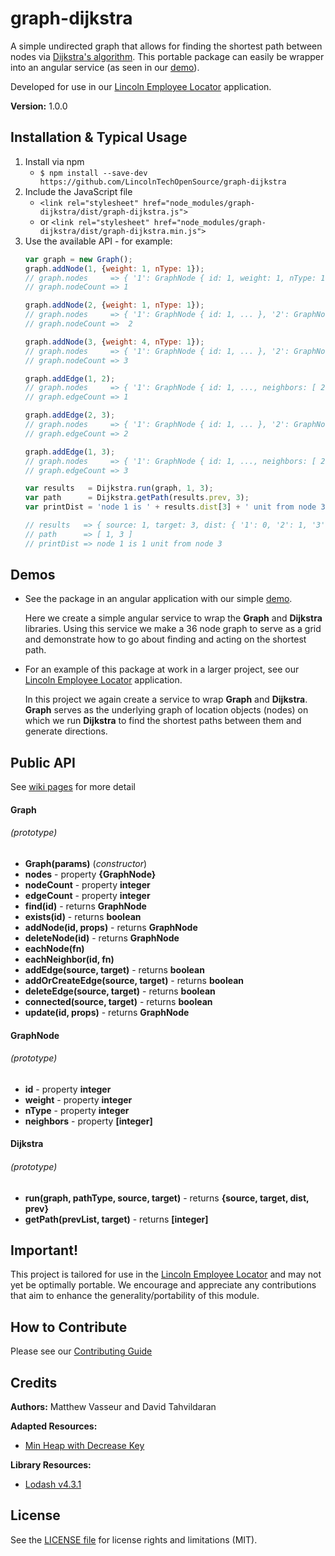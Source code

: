 # graph-dijkstra

A simple undirected graph that allows for finding the shortest path between nodes
via [Dijkstra's algorithm](https://en.wikipedia.org/wiki/Dijkstra%27s_algorithm#Using_a_priority_queue).
This portable package can easily be wrapper into an angular service (as seen in our [demo](demo)).

Developed for use in our [Lincoln Employee Locator][lincoln-gps] application.


**Version:** 1.0.0

## Installation & Typical Usage

1. Install via npm
   * `$ npm install --save-dev https://github.com/LincolnTechOpenSource/graph-dijkstra`
2. Include the JavaScript file
   * `<link rel="stylesheet" href="node_modules/graph-dijkstra/dist/graph-dijkstra.js">`
   * or `<link rel="stylesheet" href="node_modules/graph-dijkstra/dist/graph-dijkstra.min.js">`
3. Use the available API - for example:
   ```javascript
   var graph = new Graph();
   graph.addNode(1, {weight: 1, nType: 1});
   // graph.nodes     => { '1': GraphNode { id: 1, weight: 1, nType: 1, neighbors: [] } }
   // graph.nodeCount => 1

   graph.addNode(2, {weight: 1, nType: 1});
   // graph.nodes     => { '1': GraphNode { id: 1, ... }, '2': GraphNode { id: 2, ... } }
   // graph.nodeCount =>  2

   graph.addNode(3, {weight: 4, nType: 1});
   // graph.nodes     => { '1': GraphNode { id: 1, ... }, '2': GraphNode { id: 2, ... }, '3': GraphNode { id: 3, weight: 4, ... } }
   // graph.nodeCount => 3

   graph.addEdge(1, 2);
   // graph.nodes     => { '1': GraphNode { id: 1, ..., neighbors: [ 2 ] }, '2': GraphNode { id: 2, ..., neighbors: [ 1 ] }, '3': GraphNode { id: 3, ...} }
   // graph.edgeCount => 1

   graph.addEdge(2, 3);
   // graph.nodes     => { '1': GraphNode { id: 1, ... }, '2': GraphNode { id: 2, ..., neighbors: [ 1, 3 ] }, '3': GraphNode { id: 3, ..., neighbors: [ 2 ] } }
   // graph.edgeCount => 2

   graph.addEdge(1, 3);
   // graph.nodes     => { '1': GraphNode { id: 1, ..., neighbors: [ 2, 3 ] }, '2': GraphNode { id: 2, ... }, '3': GraphNode { id: 3, ..., neighbors: [ 2, 1 ] } }
   // graph.edgeCount => 3

   var results   = Dijkstra.run(graph, 1, 3);
   var path      = Dijkstra.getPath(results.prev, 3);
   var printDist = 'node 1 is ' + results.dist[3] + ' unit from node 3'

   // results   => { source: 1, target: 3, dist: { '1': 0, '2': 1, '3': 1 }, prev: { '1': 1, '2': 1, '3': 1 } }
   // path      => [ 1, 3 ]
   // printDist => node 1 is 1 unit from node 3
   ```

## Demos

* See the package in an angular application with our simple [demo](demo/index.html).

   Here we create a simple angular service to wrap the **Graph** and **Dijkstra** libraries.
   Using this service we make a 36 node graph to serve as a grid and demonstrate
   how to go about finding and acting on the shortest path.

* For an example of this package at work in a larger project, see our
[Lincoln Employee Locator](lincoln-gps) application.

   In this project we again create a service to wrap **Graph** and **Dijkstra**.
   **Graph** serves as the underlying graph of location objects (nodes) on which
   we run **Dijkstra** to find the shortest paths between them and generate directions.

## Public API

See [wiki pages]() for more detail

#### Graph
###### (prototype)
* **Graph(params)** (*constructor*)
* **nodes** - property **{GraphNode}**
* **nodeCount** - property **integer**
* **edgeCount** - property **integer**
* **find(id)**  -  returns **GraphNode**
* **exists(id)**  -  returns **boolean**
* **addNode(id, props)**  -  returns **GraphNode**
* **deleteNode(id)**  -  returns **GraphNode**
* **eachNode(fn)**
* **eachNeighbor(id, fn)**
* **addEdge(source, target)**  -  returns **boolean**
* **addOrCreateEdge(source, target)**  -  returns **boolean**
* **deleteEdge(source, target)**  -  returns **boolean**
* **connected(source, target)**  -  returns **boolean**
* **update(id, props)** -             returns **GraphNode**

#### GraphNode
###### (prototype)
* **id** - property **integer**
* **weight** - property **integer**
* **nType** - property **integer**
* **neighbors** - property **[integer]**

#### Dijkstra
###### (prototype)
* **run(graph, pathType, source, target)** - returns **{source, target, dist, prev}**
* **getPath(prevList, target)** - returns **[integer]**

## Important!

This project is tailored for use in the [Lincoln Employee Locator](lincoln-gps) and may not yet
be optimally portable. We encourage and appreciate any contributions that aim to
enhance the generality/portability of this module.

[lincoln-gps]: https://github.com/LincolnTechOpenSource/lincoln-gps


## How to Contribute

Please see our [Contributing Guide](CONTRIBUTING.md)


## Credits

**Authors:** Matthew Vasseur and David Tahvildaran

**Adapted Resources:**
   * [Min Heap with Decrease Key](https://github.com/rombdn/js-binaryheap-decreasekey)

**Library Resources:**
   * [Lodash v4.3.1](https://www.npmjs.com/package/lodash)

## License

See the [LICENSE file](LICENSE) for license rights and limitations (MIT).
